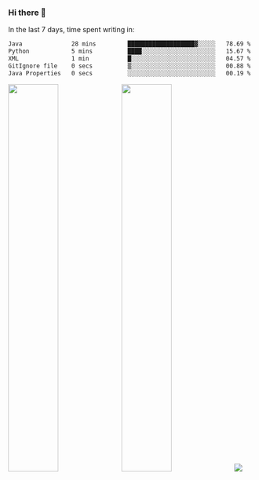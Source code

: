 ### Hi there 👋

In the last 7 days, time spent writing in:

<!--START_SECTION:waka-->

```txt
Java              28 mins         ███████████████████▓░░░░░   78.69 %
Python            5 mins          ████░░░░░░░░░░░░░░░░░░░░░   15.67 %
XML               1 min           █░░░░░░░░░░░░░░░░░░░░░░░░   04.57 %
GitIgnore file    0 secs          ▒░░░░░░░░░░░░░░░░░░░░░░░░   00.88 %
Java Properties   0 secs          ░░░░░░░░░░░░░░░░░░░░░░░░░   00.19 %
```

<!--END_SECTION:waka-->

<img src="https://wakatime.com/share/@jimtje/5d0c92de-08f8-4a72-8f2f-6a9693d1e318.svg" width=45% height=45%> <img src="https://wakatime.com/share/@jimtje/501498ae-bda5-4da7-a89d-b40bcdd5556d.svg" width=45% height=45%>
![](https://hit.yhype.me/github/profile?user_id=43537315)

